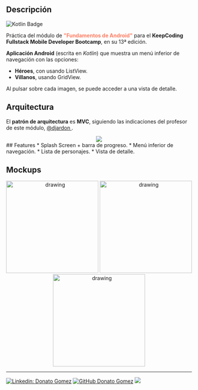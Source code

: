 ## Descripción
![Kotlin Badge](https://img.shields.io/badge/MADE%20WITH-KOTLIN-blueviolet?style=for-the-badge&logo=kotlin)

Práctica del módulo de **<span style="color:#ff7e63">"Fundamentos de Android"</span>** para el **KeepCoding Fullstack Mobile Developer Bootcamp**, en su 13ª edición.

**Aplicación Android** (escrita en *Kotlin*) que muestra un menú inferior de navegación con las opciones: 
* **Héroes**, con usando ListView.
* **Villanos**, usando GridView. 
  
Al pulsar sobre cada imagen, se puede acceder a una vista de detalle.

## Arquitectura
El **patrón de arquitectura** es **MVC**, siguiendo las indicaciones del profesor de este módulo, [@djardon ](https://github.com/djardon).
<div align="center">
<img src="https://repository-images.githubusercontent.com/212913628/25312380-e72e-11e9-817e-db46671bf8d4">
</div>
## Features
* Splash Screen + barra de progreso.
* Menú inferior de navegación.
* Lista de personajes.
* Vista de detalle.

## Mockups
<div align="center">
<img src="https://github.com/donatogomez/MarvelCharactersMVC/blob/main/mockups/splash.png" alt="drawing" width="250"/> <img src="https://github.com/donatogomez/MarvelCharactersMVC/blob/main/mockups/main.png" alt="drawing" width="250"/> <img src="https://github.com/donatogomez/MarvelCharactersMVC/blob/main/mockups/detail.png" alt="drawing" width="250"/>
</div>

---

[![Linkedin: Donato Gomez](https://img.shields.io/badge/-Donato_Gomez-blue?style=flat-square&logo=Linkedin&logoColor=white&link=https://www.linkedin.com/in/donatogomez/)](https://www.linkedin.com/in/donatogomez/)
[![GitHub Donato Gomez](https://img.shields.io/github/followers/donatogomez?label=follow&style=social)](https://github.com/donatogomez)
![](https://komarev.com/ghpvc/?username=donatogomez&color=red)
